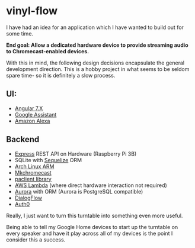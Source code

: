 # vinyl-flow

I have had an idea for an application which I have wanted to build out for some time.

**End goal: Allow a dedicated hardware device to provide streaming audio to Chromecast-enabled devices.**

With this in mind, the following design decisions encapsulate the general development direction.
This is a hobby project in what seems to be seldom spare time- so it is definitely a slow process.

## UI:

- [Angular 7.X](https://angular.io/)
- [Google Assistant](https://developers.google.com/actions/)
- [Amazon Alexa](https://developer.amazon.com/alexa-skills-kit/music)

## Backend

- [Express](http://expressjs.com/) REST API on Hardware (Raspberry Pi 3B)
- SQLite with [Sequelize](http://docs.sequelizejs.com/) ORM
- [Arch Linux ARM](https://archlinuxarm.org/)
- [Mkchromecast](https://mkchromecast.com/)
- [paclient library](https://github.com/mscdex/paclient)
- [AWS Lambda](https://docs.aws.amazon.com/lambda/latest/dg/welcome.html) (where direct hardware interaction not required)
- [Aurora](https://aws.amazon.com/rds/aurora/) with ORM (Aurora is PostgreSQL compatible)
- [DialogFlow](https://dialogflow.com/docs)
- [Auth0](https://auth0.com/universal-login)

Really, I just want to turn this turntable into something even more useful.

Being able to tell my Google Home devices to start up the turntable on every speaker and have it play across all of my devices is the point I consider this a success.

